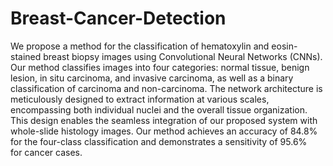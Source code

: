 # Breast-Cancer-Detection


We propose a method for the classification of hematoxylin and eosin-stained breast biopsy images using Convolutional Neural Networks (CNNs). Our method classifies images into four categories: normal tissue, benign lesion, in situ carcinoma, and invasive carcinoma, as well as a binary classification of carcinoma and non-carcinoma. The network architecture is meticulously designed to extract information at various scales, encompassing both individual nuclei and the overall tissue organization. This design enables the seamless integration of our proposed system with whole-slide histology images. Our method achieves an accuracy of 84.8% for the four-class classification and demonstrates a sensitivity of 95.6% for cancer cases.

